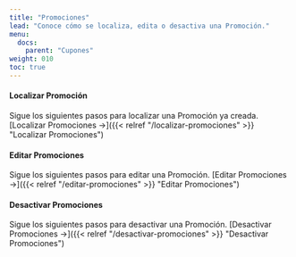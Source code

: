 ```yaml
---
title: "Promociones"
lead: "Conoce cómo se localiza, edita o desactiva una Promoción."
menu:
  docs:
    parent: "Cupones"
weight: 010
toc: true
---
```


#### Localizar Promoción

Sigue los siguientes pasos para localizar una Promoción ya creada. [Localizar Promociones →]({{< relref "/localizar-promociones" >}} "Localizar Promociones")

#### Editar Promociones
Sigue los siguientes pasos para editar una Promoción. [Editar Promociones →]({{< relref "/editar-promociones" >}} "Editar Promociones")

#### Desactivar Promociones
Sigue los siguientes pasos para desactivar una Promoción. [Desactivar Promociones →]({{< relref "/desactivar-promociones" >}} "Desactivar Promociones")